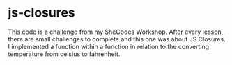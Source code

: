 # js-closures

This code is a challenge from my SheCodes Workshop. After every lesson, there are small challenges to complete and this one was about JS Closures. 
I implemented a function within a function in relation to the converting temperature from celsius to fahrenheit. 
